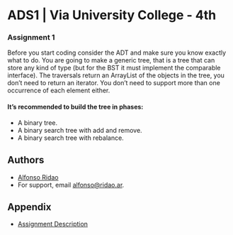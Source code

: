 
# ADS1 | Via University College - 4th



### Assignment 1
Before you start coding consider the ADT and make sure you know exactly what to do. You are going to make a generic tree, that is a tree that can store any kind of type (but for the BST it must implement the comparable interface). The traversals return an ArrayList of the objects in the tree, you don’t need to return an iterator. You don’t need to support more than one occurrence of each element either.

#### It’s recommended to build the tree in phases:

- A binary tree.
- A binary search tree with add and remove.
- A binary search tree with rebalance.


## Authors

- [Alfonso Ridao](https://alfonso.ridao.ar)
- For support, email alfonso@ridao.ar.


## Appendix


- [Assignment Description](https://github.com/fonCki/BinarySearchTree/blob/a785444af118b6ae020ac83fc2ee1d95ef72bc83/extras/Assignment%20%20BST%20with%20a%20rebalance%20operation.pdf)